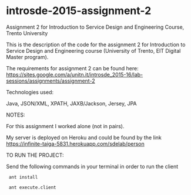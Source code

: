 # introsde-2015-assignment-2

Assignment 2 for Introduction to Service Design and Engineering Course, Trento University

This is the description of the code for the assignment 2 for Introduction to Service Design and Engineering course (University of Trento, EIT Digital Master program).

The requirements for assignment 2 can be found here: https://sites.google.com/a/unitn.it/introsde_2015-16/lab-sessions/assignments/assignment-2

Technologies used:

Java, JSON/XML, XPATH, JAXB/Jackson, Jersey, JPA


NOTES:

For this assignment I worked alone (not in pairs).

My server is deployed on Heroku and could be found by the link https://infinite-taiga-5831.herokuapp.com/sdelab/person

TO RUN THE PROJECT:

Send the following commands in your terminal in order to run the client

     ant install
   
     ant execute.client
